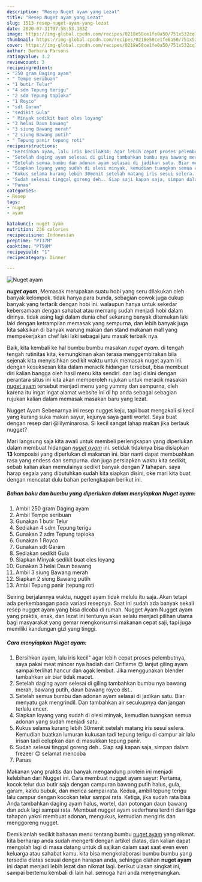 ```yaml
---
description: "Resep Nuget ayam yang Lezat"
title: "Resep Nuget ayam yang Lezat"
slug: 1513-resep-nuget-ayam-yang-lezat
date: 2020-07-31T07:58:53.183Z
image: https://img-global.cpcdn.com/recipes/0218e58ce1fe0a50/751x532cq70/nuget-ayam-foto-resep-utama.jpg
thumbnail: https://img-global.cpcdn.com/recipes/0218e58ce1fe0a50/751x532cq70/nuget-ayam-foto-resep-utama.jpg
cover: https://img-global.cpcdn.com/recipes/0218e58ce1fe0a50/751x532cq70/nuget-ayam-foto-resep-utama.jpg
author: Barbara Parsons
ratingvalue: 3.2
reviewcount: 3
recipeingredient:
- "250 gram Daging ayam"
- " Tempe seribuan"
- "1 butir Telur"
- "4 sdm Tepung terigu"
- "2 sdm Tepung tapioka"
- "1 Royco"
- "sdt Garam"
- "sedikit Gula"
- " Minyak sedikit buat oles loyang"
- "3 helai Daun bawang"
- "3 siung Bawang merah"
- "2 siung Bawang putih"
- " Tepung panir tepung roti"
recipeinstructions:
- "Bersihkan ayam, lalu iris kecil&#34; agar lebih cepat proses pelembutnya, saya pakai meat mincer nya hadiah dari Oriflame 😍 lanjut giling ayam sampai terlihat hancur dan agak lembut. Jika menggunakan blender tambahkan air biar tidak macet."
- "Setelah daging ayam selesai di giling tambahkan bumbu nya bawang merah, bawang putih, daun bawang royco dst.."
- "Setelah semua bumbu dan adonan ayam selasai di jadikan satu. Biar menyatu gak mengrindil. Dan tambahkan air secukupnya dan jangan terlalu encer."
- "Siapkan loyang yang sudah di olesi minyak, kemudian tuangkan semua adonan yang sudah menjadi satu."
- "Kukus selama kurang lebih 30menit setelah matang iris sesui selera. Kemudian buatkan lumuran kukusan tadi tepung terigu di campur air lalu irisan tadi celupkan dan di masukkan tepung panir."
- "Sudah selesai tinggal goreng deh.. Siap saji kapan saja, simpan dalam frezeer 😊 selamat mencoba"
- "Panas"
categories:
- Resep
tags:
- nuget
- ayam

katakunci: nuget ayam 
nutrition: 236 calories
recipecuisine: Indonesian
preptime: "PT37M"
cooktime: "PT59M"
recipeyield: "1"
recipecategory: Dinner

---
```



![Nuget ayam](https://img-global.cpcdn.com/recipes/0218e58ce1fe0a50/751x532cq70/nuget-ayam-foto-resep-utama.jpg)

<b><i>nuget ayam</i></b>, Memasak merupakan suatu hobi yang seru dilakukan oleh banyak kelompok. tidak hanya para bunda, sebagian cowok juga cukup banyak yang tertarik dengan hobi ini. walaupun hanya untuk sekedar kebersamaan dengan sahabat atau memang sudah menjadi hobi dalam dirinya. tidak asing lagi dalam dunia chef sekarang banyak ditemukan laki laki dengan ketrampilan memasak yang sempurna, dan lebih banyak juga kita saksikan di banyak warung makan dan stand makanan mall yang mempekerjakan chef laki laki sebagai juru masak terbaik nya.

Baik, kita kembali ke hal bumbu bumbu masakan <i>nuget ayam</i>. di tengah tengah rutinitas kita, kemungkinan akan terasa menggembirakan bila sejenak kita menyisihkan sedikit waktu untuk memasak nuget ayam ini. dengan kesuksesan kita dalam meracik hidangan tersebut, bisa membuat diri kalian bangga oleh hasil menu kita sendiri. dan lagi disini dengan perantara situs ini kita akan memperoleh rujukan untuk meracik masakan <u>nuget ayam</u> tersebut menjadi menu yang yummy dan sempurna, oleh karena itu ingat ingat alamat website ini di hp anda sebagai sebagian rujukan kalian dalam memasak masakan baru yang lezat.

Nugget Ayam Sebenarnya ini resep nugget keju, tapi buat mengakali si kecil yang kurang suka makan sayur, kejunya saya ganti wortel. Saya buat dengan resep dari @lilyminarosa. Si kecil sangat lahap makan jika berlauk nugget?


Mari langsung saja kita awali untuk membeli perlengkapan yang diperlukan dalam membuat hidangan <u><i>nuget ayam</i></u> ini. setidak tidaknya bisa disiapkan <b>13</b> komposisi yang diperlukan di makanan ini. biar nanti dapat membuahkan rasa yang endess dan sempurna. dan juga persiapkan waktu kita sedikit, sebab kalian akan memulainya sedikit banyak dengan <b>7</b> tahapan. saya harap segala yang dibutuhkan sudah kita siapkan disini, oke mari kita buat dengan mencatat dulu bahan perlengkapan berikut ini.

<!--inarticleads1-->

##### Bahan baku dan bumbu yang diperlukan dalam menyiapkan Nuget ayam:

1. Ambil 250 gram Daging ayam
1. Ambil  Tempe seribuan
1. Gunakan 1 butir Telur
1. Sediakan 4 sdm Tepung terigu
1. Gunakan 2 sdm Tepung tapioka
1. Gunakan 1 Royco
1. Gunakan sdt Garam
1. Sediakan sedikit Gula
1. Siapkan  Minyak sedikit buat oles loyang
1. Gunakan 3 helai Daun bawang
1. Ambil 3 siung Bawang merah
1. Siapkan 2 siung Bawang putih
1. Ambil  Tepung panir (tepung roti


Seiring berjalannya waktu, nugget ayam tidak melulu itu saja. Akan tetapi ada perkembangan pada variasi resepnya. Saat ini sudah ada banyak sekali resep nugget ayam yang bisa dicoba di rumah. Nugget Ayam Nugget ayam yang praktis, enak, dan lezat ini tentunya akan selalu menjadi pilihan utama bagi masyarakat yang gemar mengkonsumsi makanan cepat saji, tapi juga memiliki kandungan gizi yang tinggi. 

<!--inarticleads2-->

##### Cara menyiapkan Nuget ayam:

1. Bersihkan ayam, lalu iris kecil&#34; agar lebih cepat proses pelembutnya, saya pakai meat mincer nya hadiah dari Oriflame 😍 lanjut giling ayam sampai terlihat hancur dan agak lembut. Jika menggunakan blender tambahkan air biar tidak macet.
1. Setelah daging ayam selesai di giling tambahkan bumbu nya bawang merah, bawang putih, daun bawang royco dst..
1. Setelah semua bumbu dan adonan ayam selasai di jadikan satu. Biar menyatu gak mengrindil. Dan tambahkan air secukupnya dan jangan terlalu encer.
1. Siapkan loyang yang sudah di olesi minyak, kemudian tuangkan semua adonan yang sudah menjadi satu.
1. Kukus selama kurang lebih 30menit setelah matang iris sesui selera. Kemudian buatkan lumuran kukusan tadi tepung terigu di campur air lalu irisan tadi celupkan dan di masukkan tepung panir.
1. Sudah selesai tinggal goreng deh.. Siap saji kapan saja, simpan dalam frezeer 😊 selamat mencoba
1. Panas


Makanan yang praktis dan banyak mengandung protein ini menjadi kelebihan dari Nugget ini. Cara membuat nugget ayam sayur: Pertama, kocok telur dua butir saja dengan campuran bawang putih halus, gula, garam, kaldu bubuk, dan merica sampai rata. Kedua, ambil tepung terigu lalu campur dengan kocokan telur sampai rata. Ketiga, jika sudah rata bisa Anda tambahkan daging ayam halus, wortel, dan potongan daun bawang dan aduk lagi sampai rata. Membuat nugget ayam sederhana terdiri dari tiga tahapan yakni membuat adonan, mengukus, kemudian mengiris dan menggoreng nugget. 

Demikianlah sedikit bahasan menu tentang bumbu <u>nuget ayam</u> yang nikmat. kita berharap anda sudah mengerti dengan artikel diatas, dan kalian dapat mengolah lagi di masa datang untuk di sajikan dalam saat saat even even keluarga atau sahabat kamu. kita bisa mengkolaborasi bumbu bumbu yang tersedia diatas sesuai dengan harapan anda, sehingga olahan <b>nuget ayam</b> ini dapat menjadi lebih lezat dan nikmat lagi. berikut ulasan singkat ini, sampai bertemu kembali di lain hal. semoga hari anda menyenangkan.
